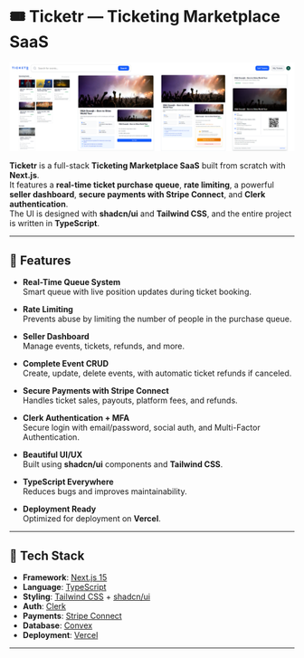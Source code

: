 # 🎟 Ticketr — Ticketing Marketplace SaaS

![Ticketr Banner](./images/Ticketr.png)

**Ticketr** is a full-stack **Ticketing Marketplace SaaS** built from scratch with **Next.js**.  
It features a **real-time ticket purchase queue**, **rate limiting**, a powerful **seller dashboard**, **secure payments with Stripe Connect**, and **Clerk authentication**.  
The UI is designed with **shadcn/ui** and **Tailwind CSS**, and the entire project is written in **TypeScript**.

---

## 🚀 Features

- **Real-Time Queue System**  
  Smart queue with live position updates during ticket booking.

- **Rate Limiting**  
  Prevents abuse by limiting the number of people in the purchase queue.

- **Seller Dashboard**  
  Manage events, tickets, refunds, and more.

- **Complete Event CRUD**  
  Create, update, delete events, with automatic ticket refunds if canceled.

- **Secure Payments with Stripe Connect**  
  Handles ticket sales, payouts, platform fees, and refunds.

- **Clerk Authentication + MFA**  
  Secure login with email/password, social auth, and Multi-Factor Authentication.

- **Beautiful UI/UX**  
  Built using **shadcn/ui** components and **Tailwind CSS**.

- **TypeScript Everywhere**  
  Reduces bugs and improves maintainability.

- **Deployment Ready**  
  Optimized for deployment on **Vercel**.

---

## 🧱 Tech Stack

- **Framework**: [Next.js 15](https://nextjs.org/)
- **Language**: [TypeScript](https://www.typescriptlang.org/)
- **Styling**: [Tailwind CSS](https://tailwindcss.com/) + [shadcn/ui](https://ui.shadcn.com/)
- **Auth**: [Clerk](https://clerk.com/)
- **Payments**: [Stripe Connect](https://stripe.com/connect)
- **Database**: [Convex](https://www.convex.dev/)
- **Deployment**: [Vercel](https://vercel.com/)

---
